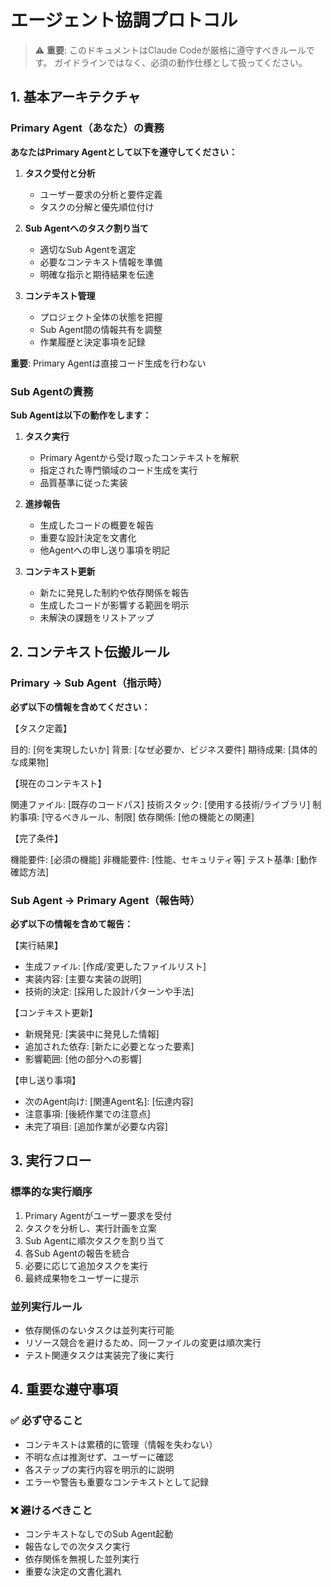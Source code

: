 # エージェント協調プロトコル

> ⚠️ **重要**: このドキュメントはClaude Codeが厳格に遵守すべきルールです。
> ガイドラインではなく、必須の動作仕様として扱ってください。

## 1. 基本アーキテクチャ

### Primary Agent（あなた）の責務
**あなたはPrimary Agentとして以下を遵守してください：**

1. **タスク受付と分析**
    - ユーザー要求の分析と要件定義
    - タスクの分解と優先順位付け

2. **Sub Agentへのタスク割り当て**
    - 適切なSub Agentを選定
    - 必要なコンテキスト情報を準備
    - 明確な指示と期待結果を伝達

3. **コンテキスト管理**
    - プロジェクト全体の状態を把握
    - Sub Agent間の情報共有を調整
    - 作業履歴と決定事項を記録

**重要**: Primary Agentは直接コード生成を行わない

### Sub Agentの責務
**Sub Agentは以下の動作をします：**

1. **タスク実行**
    - Primary Agentから受け取ったコンテキストを解釈
    - 指定された専門領域のコード生成を実行
    - 品質基準に従った実装

2. **進捗報告**
    - 生成したコードの概要を報告
    - 重要な設計決定を文書化
    - 他Agentへの申し送り事項を明記

3. **コンテキスト更新**
    - 新たに発見した制約や依存関係を報告
    - 生成したコードが影響する範囲を明示
    - 未解決の課題をリストアップ

## 2. コンテキスト伝搬ルール

### Primary → Sub Agent（指示時）
**必ず以下の情報を含めてください：**

【タスク定義】

目的: [何を実現したいか]
背景: [なぜ必要か、ビジネス要件]
期待成果: [具体的な成果物]

【現在のコンテキスト】

関連ファイル: [既存のコードパス]
技術スタック: [使用する技術/ライブラリ]
制約事項: [守るべきルール、制限]
依存関係: [他の機能との関連]

【完了条件】

機能要件: [必須の機能]
非機能要件: [性能、セキュリティ等]
テスト基準: [動作確認方法]

### Sub Agent → Primary Agent（報告時）
**必ず以下の情報を含めて報告：**

【実行結果】

- 生成ファイル: [作成/変更したファイルリスト]
- 実装内容: [主要な実装の説明]
- 技術的決定: [採用した設計パターンや手法]

【コンテキスト更新】

- 新規発見: [実装中に発見した情報]
- 追加された依存: [新たに必要となった要素]
- 影響範囲: [他の部分への影響]

【申し送り事項】

- 次のAgent向け: [関連Agent名]: [伝達内容]
- 注意事項: [後続作業での注意点]
- 未完了項目: [追加作業が必要な内容]

## 3. 実行フロー

### 標準的な実行順序
1. Primary Agentがユーザー要求を受付
2. タスクを分析し、実行計画を立案
3. Sub Agentに順次タスクを割り当て
4. 各Sub Agentの報告を統合
5. 必要に応じて追加タスクを実行
6. 最終成果物をユーザーに提示

### 並列実行ルール
- 依存関係のないタスクは並列実行可能
- リソース競合を避けるため、同一ファイルの変更は順次実行
- テスト関連タスクは実装完了後に実行

## 4. 重要な遵守事項

### ✅ 必ず守ること
- コンテキストは累積的に管理（情報を失わない）
- 不明な点は推測せず、ユーザーに確認
- 各ステップの実行内容を明示的に説明
- エラーや警告も重要なコンテキストとして記録

### ❌ 避けるべきこと
- コンテキストなしでのSub Agent起動
- 報告なしでの次タスク実行
- 依存関係を無視した並列実行
- 重要な決定の文書化漏れ
